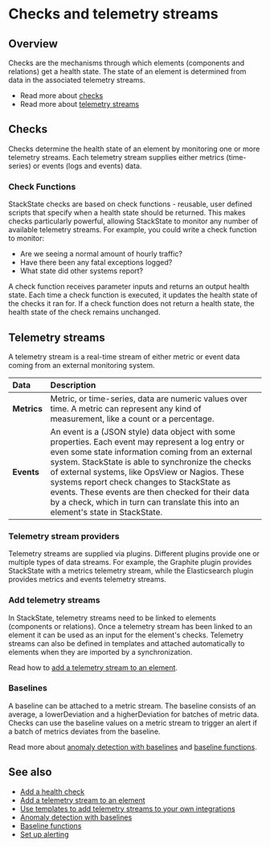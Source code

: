 # Checks and telemetry streams

## Overview

Checks are the mechanisms through which elements (components and relations) get a health state. The state of an element is determined from data in the associated telemetry streams.

- Read more about [checks](#checks)
- Read more about [telemetry streams](#telemetry-streams)

## Checks

Checks determine the health state of an element by monitoring one or more telemetry streams. Each telemetry stream supplies either metrics (time-series) or events (logs and events) data. 

### Check Functions

StackState checks are based on check functions - reusable, user defined scripts that specify when a health state should be returned. This makes checks particularly powerful, allowing StackState to monitor any number of available telemetry streams. For example, you could write a check function to monitor:

* Are we seeing a normal amount of hourly traffic?
* Have there been any fatal exceptions logged?
* What state did other systems report?

A check function receives parameter inputs and returns an output health state. Each time a check function is executed, it updates the health state of the checks it ran for. If a check function does not return a health state, the health state of the check remains unchanged.

## Telemetry streams

A telemetry stream is a real-time stream of either metric or event data coming from an external monitoring system.

| Data | Description | 
|:---|:---|
| **Metrics** | Metric, or time-series, data are numeric values over time. A metric can represent any kind of measurement, like a count or a percentage. |
| **Events** | An event is a \(JSON style\) data object with some properties. Each event may represent a log entry or even some state information coming from an external system. StackState is able to synchronize the checks of external systems, like OpsView or Nagios. These systems report check changes to StackState as events. These events are then checked for their data by a check, which in turn can translate this into an element's state in StackState. |

### Telemetry stream providers

Telemetry streams are supplied via plugins. Different plugins provide one or multiple types of data streams. For example, the Graphite plugin provides StackState with a metrics telemetry stream, while the Elasticsearch plugin provides metrics and events telemetry streams.

### Add telemetry streams

In StackState, telemetry streams need to be linked to elements (components or relations). Once a telemetry stream has been linked to an element it can be used as an input for the element's checks. Telemetry streams can also be defined in templates and attached automatically to elements when they are imported by a synchronization.

Read how to [add a telemetry stream to an element](/use/health-state-and-alerts/add-telemetry-to-element.md). 

### Baselines

A baseline can be attached to a metric stream. The baseline consists of an average, a lowerDeviation and a higherDeviation for batches of metric data. Checks can use the baseline values on a metric stream to trigger an alert if a batch of metrics deviates from the baseline. 

Read more about [anomaly detection with baselines](/use/health-state-and-alerts/anomaly-detection-with-baselines.md) and [baseline functions](/configure/telemetry/baseline-functions.md).

## See also

- [Add a health check](/use/health-state-and-alerts/add-a-health-check.md)
- [Add a telemetry stream to an element](/use/health-state-and-alerts/add-telemetry-to-element.md)
- [Use templates to add telemetry streams to your own integrations](/configure/telemetry/telemetry_synchronized_topology.md)
- [Anomaly detection with baselines](/use/health-state-and-alerts/anomaly-detection-with-baselines.md)
- [Baseline functions](/configure/telemetry/baseline-functions.md)
- [Set up alerting](/use/health-state-and-alerts/set-up-alerting.md)

